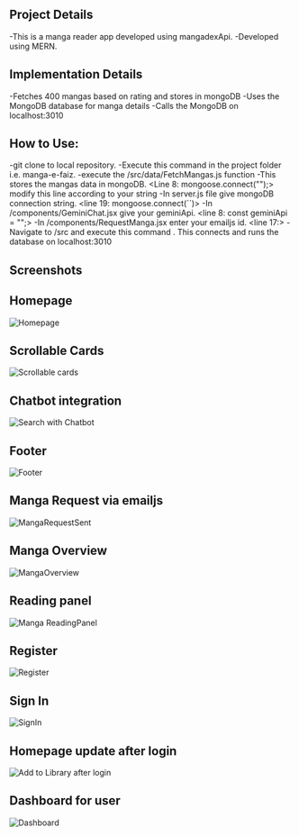 ## Project Details

-This is a manga reader app developed using mangadexApi.
-Developed using MERN.

## Implementation Details

-Fetches 400 mangas based on rating and stores in mongoDB
-Uses the MongoDB database for manga details
-Calls the MongoDB on localhost:3010

## How to Use:

-git clone to local repository.
-Execute this command <npm install> in the project folder i.e. manga-e-faiz.
-execute the /src/data/FetchMangas.js function <node FetchMangas.js>
-This stores the mangas data in mongoDB. <Line 8: mongoose.connect("");> modify this line according to your string
-In server.js file give mongoDB connection string. <line 19: mongoose.connect(``)>
-In /components/GeminiChat.jsx give your geminiApi. <line 8: const geminiApi = "";>
-In /components/RequestManga.jsx enter your emailjs id. <line 17:>
-Navigate to /src and execute this command <node server.js>. This connects and runs the database on localhost:3010

## Screenshots

## Homepage

![Homepage](image.png)

## Scrollable Cards

![Scrollable cards](image-1.png)

## Chatbot integration

![Search with Chatbot](image-2.png)

## Footer

![Footer](image-3.png)

## Manga Request via emailjs

![MangaRequestSent](image-4.png)

## Manga Overview

![MangaOverview](image-5.png)

## Reading panel

![Manga ReadingPanel](image-6.png)

## Register

![Register](image-7.png)

## Sign In

![SignIn](image-8.png)

## Homepage update after login

![Add to Library after login](image-9.png)

## Dashboard for user

![Dashboard](image-10.png)

